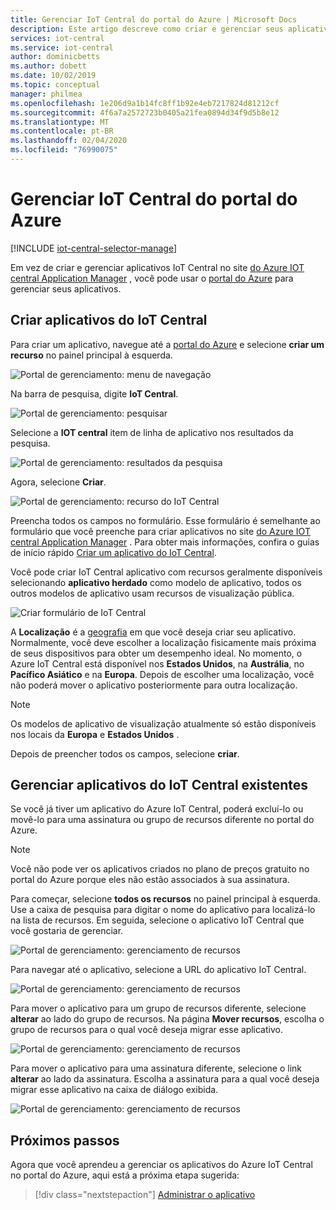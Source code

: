```yaml
---
title: Gerenciar IoT Central do portal do Azure | Microsoft Docs
description: Este artigo descreve como criar e gerenciar seus aplicativos de IoT Central do portal do Azure.
services: iot-central
ms.service: iot-central
author: dominicbetts
ms.author: dobett
ms.date: 10/02/2019
ms.topic: conceptual
manager: philmea
ms.openlocfilehash: 1e206d9a1b14fc8ff1b92e4eb7217824d81212cf
ms.sourcegitcommit: 4f6a7a2572723b0405a21fea0894d34f9d5b8e12
ms.translationtype: MT
ms.contentlocale: pt-BR
ms.lasthandoff: 02/04/2020
ms.locfileid: "76990075"
---
```

# <a name="manage-iot-central-from-the-azure-portal"></a>Gerenciar IoT Central do portal do Azure

[!INCLUDE [iot-central-selector-manage](../../../includes/iot-central-selector-manage.md)]

Em vez de criar e gerenciar aplicativos IoT Central no site [do Azure IOT central Application Manager](https://aka.ms/iotcentral) , você pode usar o [portal do Azure](https://portal.azure.com) para gerenciar seus aplicativos.

## <a name="create-iot-central-applications"></a>Criar aplicativos do IoT Central

Para criar um aplicativo, navegue até a [portal do Azure](https://ms.portal.azure.com) e selecione **criar um recurso** no painel principal à esquerda.

![Portal de gerenciamento: menu de navegação](media/howto-manage-iot-central-from-portal/image0.png)

Na barra de pesquisa, digite **IoT Central**.

![Portal de gerenciamento: pesquisar](media/howto-manage-iot-central-from-portal/image0a1.png)

Selecione a **IOT central** item de linha de aplicativo nos resultados da pesquisa.

![Portal de gerenciamento: resultados da pesquisa](media/howto-manage-iot-central-from-portal/image0b1.png)

Agora, selecione **Criar**.

![Portal de gerenciamento: recurso do IoT Central](media/howto-manage-iot-central-from-portal/image0c1.png)

Preencha todos os campos no formulário. Esse formulário é semelhante ao formulário que você preenche para criar aplicativos no site [do Azure IOT central Application Manager](https://aka.ms/iotcentral) . Para obter mais informações, confira o guias de início rápido [Criar um aplicativo do IoT Central](quick-deploy-iot-central.md).

Você pode criar IoT Central aplicativo com recursos geralmente disponíveis selecionando **aplicativo herdado** como modelo de aplicativo, todos os outros modelos de aplicativo usam recursos de visualização pública.

![Criar formulário de IoT Central](media/howto-manage-iot-central-from-portal/image6a.png)

A **Localização** é a [geografia](https://azure.microsoft.com/global-infrastructure/geographies/) em que você deseja criar seu aplicativo. Normalmente, você deve escolher a localização fisicamente mais próxima de seus dispositivos para obter um desempenho ideal. No momento, o Azure IoT Central está disponível nos **Estados Unidos**, na **Austrália**, no **Pacífico Asiático** e na **Europa**.  Depois de escolher uma localização, você não poderá mover o aplicativo posteriormente para outra localização.

> [!NOTE]
> Os modelos de aplicativo de visualização atualmente só estão disponíveis nos locais da **Europa** e **Estados Unidos** .


Depois de preencher todos os campos, selecione **criar**.

## <a name="manage-existing-iot-central-applications"></a>Gerenciar aplicativos do IoT Central existentes

Se você já tiver um aplicativo do Azure IoT Central, poderá excluí-lo ou movê-lo para uma assinatura ou grupo de recursos diferente no portal do Azure.

> [!NOTE]
> Você não pode ver os aplicativos criados no plano de preços gratuito no portal do Azure porque eles não estão associados à sua assinatura.

Para começar, selecione **todos os recursos** no painel principal à esquerda. Use a caixa de pesquisa para digitar o nome do aplicativo para localizá-lo na lista de recursos. Em seguida, selecione o aplicativo IoT Central que você gostaria de gerenciar.

![Portal de gerenciamento: gerenciamento de recursos](media/howto-manage-iot-central-from-portal/image2a.png)

Para navegar até o aplicativo, selecione a URL do aplicativo IoT Central.

![Portal de gerenciamento: gerenciamento de recursos](media/howto-manage-iot-central-from-portal/image3.png)

Para mover o aplicativo para um grupo de recursos diferente, selecione **alterar** ao lado do grupo de recursos. Na página **Mover recursos**, escolha o grupo de recursos para o qual você deseja migrar esse aplicativo.

![Portal de gerenciamento: gerenciamento de recursos](media/howto-manage-iot-central-from-portal/image4a.png)

Para mover o aplicativo para uma assinatura diferente, selecione o link **alterar** ao lado da assinatura. Escolha a assinatura para a qual você deseja migrar esse aplicativo na caixa de diálogo exibida.

![Portal de gerenciamento: gerenciamento de recursos](media/howto-manage-iot-central-from-portal/image5a.png)

## <a name="next-steps"></a>Próximos passos

Agora que você aprendeu a gerenciar os aplicativos do Azure IoT Central no portal do Azure, aqui está a próxima etapa sugerida:

> [!div class="nextstepaction"]
> [Administrar o aplicativo](howto-administer.md)